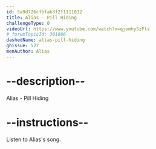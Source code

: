 ```yaml
---
id: 5a9d726cfbfab3f2f1111012
title: Alias - Pill Hiding
challengeType: 0
videoUrl: https://www.youtube.com/watch?v=qjomhySzFls
# forumTopicId: 301086
dashedName: alias-pill-hiding
ghissue: 527
menAuthor: Alias
---
```


# --description--

Alias - Pill Hiding

# --instructions--

Listen to Alias's song.